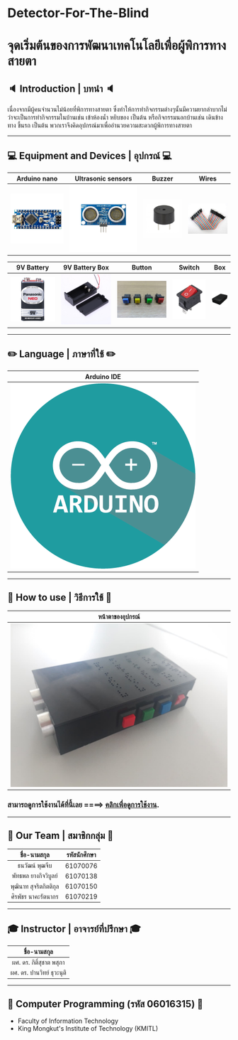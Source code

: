 #  Detector-For-The-Blind
# จุดเริ่มต้นของการพัฒนาเทคโนโลยีเพื่อผู้พิการทางสายตา

## :speaker: Introduction | บทนำ :speaker:
เนื่องจากมีผู้คนจำนวนไม่น้อยที่พิการทางสายตา ซึ่งทำให้การทำกิจกรรมต่างๆนั้นมีความยากลำบากไม่ว่าจะเป็นการทำกิจกรรมในบ้านเช่น เข้าห้องน้ำ หยิบของ เป็นต้น หรือกิจกรรมนอกบ้านเช่น เดินข้างทาง ขึ้นรถ เป็นต้น พวกเราจึงคิดอุปกรณ์มาเพื่ออำนวยความสะดวกผู้พิการทางสายตา

---

## 💻 Equipment and Devices | อุปกรณ์ 💻

| Arduino nano	 | Ultrasonic sensors | Buzzer | Wires |
| :--------: | :--------: | :--------: | :--------: | 
|   ![Arduino nano](pic/arn.jpg)   |   ![Ultrasonic sensors](pic/u_sensor.png)|   ![Buzzer](pic/buzzer.jpg)   |   ![Wires](pic/wire.jpg)   | 

| 9V Battery | 9V Battery Box | Button | Switch | Box |
| :--------: | :--------: | :--------: | :--------: | :--------: |  
|   ![9V Battery](pic/9v.jpg)  |  ![9V Battery Box](pic/box9v.jpg)   | ![Button](pic/button.jpg)  | ![Switch](pic/switch.jpg) | ![Box](pic/box.png) |

---

## :pencil2: Language | ภาษาที่ใช้ :pencil2:

| Arduino IDE |
| :--------: |
|![Arduino IDE](pic/alogo.png) |

---

## 🔌 How to use | วิธีการใช้ 🔌

| หน้าตาของอุปกรณ์ |
| :----------------: |
![หน้าตาของอุปกรณ์](pic/preview.jpg) |


### สามารถดูการใช้งานได้ที่นี้เลย ====> [คลิกเพื่อดูการใช้งาน](https://youtu.be/yRW2DmuzaIE).

---

## :boy: Our Team | สมาชิกกลุ่ม :boy:
| ชื่อ-นามสกุล       | รหัสนักศึกษา |
| :-------------: |:----------:|
| ธนวัฒน์ พุฒจีบ | 61070076 |
| พัทธพล ยางกิจวิบูลย์ | 61070138 |
| พุฒินาท สุจริตกิตติกุล | 61070150 |
| ศิรพัชร นาคะรัตนากร | 61070219 |

---

## 🎓 Instructor | อาจารย์ที่ปรึกษา 🎓
| ชื่อ-นามสกุล |
| :-------------: |
| ผศ. ดร. กิติ์สุชาต พสุภา |
| ผศ. ดร. ปานวิทย์ ธุวะนุติ |

---

## :school_satchel: Computer Programming (รหัส 06016315) :school_satchel:

- Faculty of Information Technology 
- King Mongkut's Institute of Technology  (KMITL)
